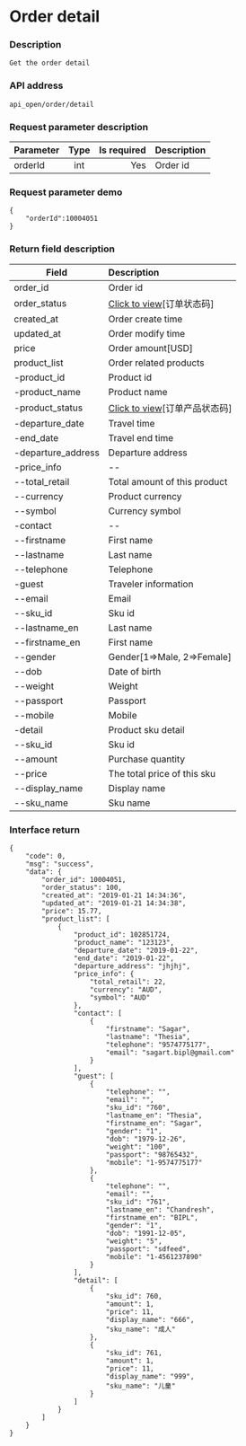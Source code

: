 # Order detail

### Description

    Get the order detail

### API address

    api_open/order/detail

### Request parameter description

| Parameter           | Type          | Is required | Description             |
| ------------------- |:-------------:| -----------:| :-----------------------|
| orderId                | int           |     Yes      |   Order id         |


### Request parameter demo

	{
    	"orderId":10004051
    }

### Return field description

| Field                             |     Description                                   |
| -------------------               |  :-----------------------                         |
| order_id                          |     Order id                             |
| order_status                      |     [Click to view](../../../README.md)[订单状态码]                             |
| created_at                        |     Order create time                                  |
| updated_at                        |     Order modify time                            |
| price                             |     Order amount[USD]           |
| product_list                      |     Order related products                            |
| -product_id                       |     Product id               |
| -product_name                     |     Product name                                |
| -product_status                   |     [Click to view](../../../README.md)[订单产品状态码]                                |
| -departure_date                   |     Travel time                           |
| -end_date                         |     Travel end time                                |
| -departure_address                |     Departure address                          |
| -price_info                       |     --                                            |
| --total_retail                    |     Total amount of this product                                  |
| --currency                        |     Product currency                                  |
| --symbol                          |     Currency symbol                                   |
| -contact                          |     --                                            |
| --firstname                       |     First name                                  |
| --lastname                        |     Last name                                  |
| --telephone                       |     Telephone                                  |
| -guest                            |     Traveler information                                            |
| --email                           |     Email                                            |
| --sku_id                          |     Sku id                                            |
| --lastname_en                     |     Last name                                            |
| --firstname_en                    |     First name                                            |
| --gender                          |     Gender[1=>Male, 2=>Female]                                            |
| --dob                             |     Date of birth                                            |
| --weight                          |     Weight                                            |
| --passport                        |     Passport                                            |
| --mobile                          |     Mobile                                            |
| -detail                           |     Product sku detail                                  |
| --sku_id                          |     Sku id                                  |
| --amount                          |     Purchase quantity                      |
| --price                           |     The total price of this sku                      |
| --display_name                    |     Display name                      |
| --sku_name                        |     Sku name                      |


### Interface return

	{
        "code": 0,
        "msg": "success",
        "data": {
            "order_id": 10004051,
            "order_status": 100,
            "created_at": "2019-01-21 14:34:36",
            "updated_at": "2019-01-21 14:34:38",
            "price": 15.77,
            "product_list": [
                {
                    "product_id": 102851724,
                    "product_name": "123123",
                    "departure_date": "2019-01-22",
                    "end_date": "2019-01-22",
                    "departure_address": "jhjhj",
                    "price_info": {
                        "total_retail": 22,
                        "currency": "AUD",
                        "symbol": "AUD"
                    },
                    "contact": [
                        {
                            "firstname": "Sagar",
                            "lastname": "Thesia",
                            "telephone": "9574775177",
                            "email": "sagart.bipl@gmail.com"
                        }
                    ],
                    "guest": [
                        {
                            "telephone": "",
                            "email": "",
                            "sku_id": "760",
                            "lastname_en": "Thesia",
                            "firstname_en": "Sagar",
                            "gender": "1",
                            "dob": "1979-12-26",
                            "weight": "100",
                            "passport": "98765432",
                            "mobile": "1-9574775177"
                        },
                        {
                            "telephone": "",
                            "email": "",
                            "sku_id": "761",
                            "lastname_en": "Chandresh",
                            "firstname_en": "BIPL",
                            "gender": "1",
                            "dob": "1991-12-05",
                            "weight": "5",
                            "passport": "sdfeed",
                            "mobile": "1-4561237890"
                        }
                    ],
                    "detail": [
                        {
                            "sku_id": 760,
                            "amount": 1,
                            "price": 11,
                            "display_name": "666",
                            "sku_name": "成人"
                        },
                        {
                            "sku_id": 761,
                            "amount": 1,
                            "price": 11,
                            "display_name": "999",
                            "sku_name": "儿童"
                        }
                    ]
                }
            ]
        }
    }


